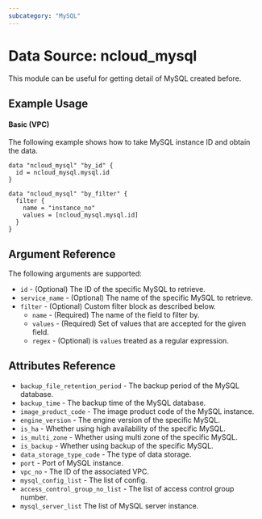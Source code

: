 ```yaml
---
subcategory: "MySQL"
---
```



# Data Source: ncloud_mysql

This module can be useful for getting detail of MySQL created before.

## Example Usage

#### Basic (VPC)

The following example shows how to take MySQL instance ID and obtain the data.

```hcl
data "ncloud_mysql" "by_id" {
  id = ncloud_mysql.mysql.id
}

data "ncloud_mysql" "by_filter" {
  filter {
    name = "instance_no"
    values = [ncloud_mysql.mysql.id]
  }
}
```

## Argument Reference

The following arguments are supported:

* `id` - (Optional) The ID of the specific MySQL to retrieve.
* `service_name` - (Optional) The name of the specific MySQL to retrieve.
* `filter` - (Optional) Custom filter block as described below.
  * `name` - (Required) The name of the field to filter by.
  * `values` - (Required) Set of values that are accepted for the given field.
  * `regex` - (Optional) is `values` treated as a regular expression.

## Attributes Reference

* `backup_file_retention_period` - The backup period of the MySQL database.
* `backup_time` - The backup time of the MySQL database.
* `image_product_code` - The image product code of the MySQL instance.
* `engine_version` - The engine version of the specific MySQL.
* `is_ha` - Whether using high availability of the specific MySQL.
* `is_multi_zone` - Whether using multi zone of the specific MySQL.
* `is_backup` -  Whether using backup of the specific MySQL.
* `data_storage_type_code` - The type of data storage.
* `port` - Port of MySQL instance.
* `vpc_no` - The ID of the associated VPC. 
* `mysql_config_list` - The list of config.
* `access_control_group_no_list` - The list of access control group number.
* `mysql_server_list` The list of MySQL server instance.
